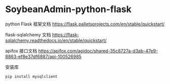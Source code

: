 # SoybeanAdmin-python-flask





python Flask 框架文档 https://flask.palletsprojects.com/en/stable/quickstart/

flask-sqlalchemy 文档 https://flask-sqlalchemy.readthedocs.io/en/stable/quickstart/

apifox 接口文档 https://apifox.com/apidoc/shared-35c8727a-d3ab-47e9-8863-ef8e37df6887/api-100526985

安装库
```shell
pip install mysqlclient
```